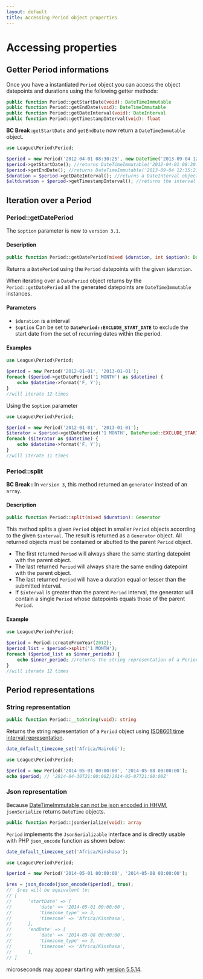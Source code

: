 ```yaml
---
layout: default
title: Accessing Period object properties
---
```


# Accessing properties

## Getter Period informations

Once you have a instantiated `Period` object you can access the object datepoints and durations using the following getter methods:

~~~php
public function Period::getStartDate(void): DateTimeImmutable
public function Period::getEndDate(void): DateTimeImmutable
public function Period::getDateInterval(void): DateInterval
public function Period::getTimestampInterval(void): float
~~~

<p class="message-warning"><strong>BC Break :</strong><code>getStartDate</code> and <code>getEndDate</code> now return a <code>DateTimeImmutable</code> object.</p>

~~~php
use League\Period\Period;

$period = new Period('2012-04-01 08:30:25', new DateTime('2013-09-04 12:35:21'));
$period->getStartDate(); //returns DateTimeImmutable('2012-04-01 08:30:25');
$period->getEndDate(); //returns DateTimeImmutable('2013-09-04 12:35:21');
$duration = $period->getDateInterval(); //returns a DateInterval object
$altduration = $period->getTimestampInterval(); //returns the interval as expressed in seconds
~~~

## Iteration over a Period

### Period::getDatePeriod

<p class="message-notice">The <code>$option</code> parameter is new to <code>version 3.1</code>.</p>

#### Description

~~~php
public function Period::getDatePeriod(mixed $duration, int $option): DatePeriod
~~~

Returns a `DatePeriod` using the `Period` datepoints with the given `$duration`.

<p class="message-notice">When iterating over a <code>DatePeriod</code> object returns by the <code>Period::getDatePeriod</code> all the generated datepoints are <code>DateTimeImmutable</code> instances.</p>

#### Parameters

- `$duration` is a interval
- `$option` Can be set to **`DatePeriod::EXCLUDE_START_DATE`** to exclude the start date from the set of recurring dates within the period.

#### Examples

~~~php
use League\Period\Period;

$period = new Period('2012-01-01', '2013-01-01');
foreach ($period->getDatePeriod('1 MONTH') as $datetime) {
    echo $datetime->format('F, Y');
}
//will iterate 12 times
~~~

Using the `$option` parameter

~~~php
use League\Period\Period;

$period = new Period('2012-01-01', '2013-01-01');
$iterator = $period->getDatePeriod('1 MONTH', DatePeriod::EXCLUDE_START_DATE);
foreach ($iterator as $datetime) {
    echo $datetime->format('F, Y');
}
//will iterate 11 times
~~~


### Period::split

<p class="message-warning"><strong>BC Break :</strong> In <code>version 3</code>, this method returned an <code>generator</code> instead of an <code>array</code>.</p>

#### Description

~~~php
public function Period::split(mixed $duration): Generator
~~~

This method splits a given `Period` object in smaller `Period` objects according to the given `$interval`. The result is returned as a `Generator` object. All returned objects must be contained or abutted to the parent `Period` object.

- The first returned `Period` will always share the same starting datepoint with the parent object.
- The last returned `Period` will always share the same ending datepoint with the parent object.
- The last returned `Period` will have a duration equal or lesser than the submitted interval.
- If `$interval` is greater than the parent `Period` interval, the generator will contain a single `Period` whose datepoints equals those of the parent `Period`.

#### Example

~~~php
use League\Period\Period;

$period = Period::createFromYear(2012);
$period_list = $period->split('1 MONTH');
foreach ($period_list as $inner_periods) {
    echo $inner_period; //returns the string representation of a Period object
}
//will iterate 12 times
~~~

## Period representations

### String representation

~~~php
public function Period::__toString(void): string
~~~

Returns the string representation of a `Period` object using [ISO8601 time interval representation](http://en.wikipedia.org/wiki/ISO_8601#Time_intervals).

~~~php
date_default_timezone_set('Africa/Nairobi');

use League\Period\Period;

$period = new Period('2014-05-01 00:00:00', '2014-05-08 00:00:00');
echo $period; // '2014-04-30T21:00:00Z/2014-05-07T21:00:00Z'
~~~

### Json representation

<p class="message-warning">Because <a href="https://github.com/facebook/hhvm/issues/5137" target="_blank">DateTimeImmutable can not be json encoded in HHVM</a>, <code>jsonSerialize</code> returns <code>DateTime</code> objects.</p>

~~~php
public function Period::jsonSerialize(void): array
~~~

`Period` implements the `JsonSerializable` interface and is directly usable with PHP `json_encode` function as shown below:

~~~php
date_default_timezone_set('Africa/Kinshasa');

use League\Period\Period;

$period = new Period('2014-05-01 00:00:00', '2014-05-08 00:00:00');

$res = json_decode(json_encode($period), true);
//  $res will be equivalent to:
// [
//      'startDate' => [
//          'date' => '2014-05-01 00:00:00',
//          'timezone_type' => 3,
//          'timezone' => 'Africa/Kinshasa',
//      ],
//      'endDate' => [
//          'date' => '2014-05-08 00:00:00',
//          'timezone_type' => 3,
//          'timezone' => 'Africa/Kinshasa',
//      ],
// ]
~~~

<p class="message-notice">microseconds may appear starting with <a href="http://php.net/ChangeLog-5.php#5.5.14" target="_blank">version 5.5.14</a>.</p>